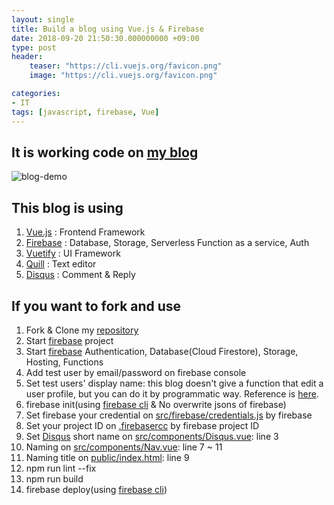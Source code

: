 ```yaml
---
layout: single
title: Build a blog using Vue.js & Firebase
date: 2018-09-20 21:50:30.000000000 +09:00
type: post
header:
    teaser: "https://cli.vuejs.org/favicon.png"
    image: "https://cli.vuejs.org/favicon.png"

categories:
- IT
tags: [javascript, firebase, Vue]
---
```


## It is working code on [my blog](https://book-blog-with-largo.firebaseapp.com/)

![blog-demo](https://camo.githubusercontent.com/dad94416e821025057f0cca192bad27e26204ff9/68747470733a2f2f6c6f76656d65776974686f7574616c6c2e6769746875622e696f2f6173736574732f696d616765732f7675652d696d6167652d75706c6f61642d64656d6f2e676966)

## This blog is using

1. [Vue.js] : Frontend Framework
1. [Firebase] : Database, Storage, Serverless Function as a service, Auth
1. [Vuetify] : UI Framework
1. [Quill] : Text editor
1. [Disqus] : Comment & Reply

## If you want to fork and use

1. Fork & Clone my [repository](https://github.com/LoveMeWithoutAll/book-blog)
1. Start [firebase] project
1. Start [firebase] Authentication, Database(Cloud Firestore), Storage, Hosting, Functions
1. Add test user by email/password on firebase console
1. Set test users' display name: this blog doesn't give a function that edit a user profile, but you can do it by programmatic way. Reference is [here](https://firebase.google.com/docs/auth/admin/manage-users).
1. firebase init(using [firebase cli] & No overwrite jsons of firebase)
1. Set firebase your credential on [src/firebase/credentials.js](https://github.com/LoveMeWithoutAll/book-blog/blob/master/src/firebase/credentials.js) by firebase
1. Set your project ID on [.firebasercc](https://github.com/LoveMeWithoutAll/book-blog/blob/master/.firebaserc) by firebase project ID
1. Set [Disqus] short name on [src/components/Disqus.vue](https://github.com/LoveMeWithoutAll/book-blog/blob/master/src/components/Disqus.vue): line 3
1. Naming on [src/components/Nav.vue](https://github.com/LoveMeWithoutAll/book-blog/blob/master/src/components/Nav.vue): line 7 ~ 11
1. Naming title on [public/index.html](https://github.com/LoveMeWithoutAll/book-blog/blob/master/public/index.html): line 9
1. npm run lint --fix
1. npm run build
1. firebase deploy(using [firebase cli])

[Vue.js]: https://vuejs.org/
[firebase]: https://firebase.google.com/
[Vuetify]: https://github.com/vuetifyjs/vuetify
[Quill]: https://quilljs.com/
[Disqus]: https://disqus.com/
[firebase cli]: https://firebase.google.com/docs/cli/
